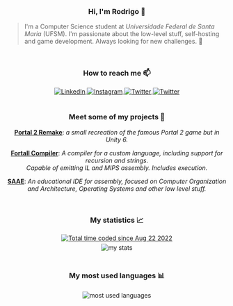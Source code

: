 <br/>
<div align="center">
    <h3>Hi, I'm Rodrigo 👋</h3>
</div>

<blockquote>
    I'm a Computer Science student at <i>Universidade Federal de Santa Maria</i> (UFSM). I'm passionate about the low-level stuff, self-hosting and game development.
    Always looking for new challenges. 🚀
</blockquote>

<br/>
<div align="center">
    <h3>How to reach me 📫</h3>
</div>

<div style="display: inline_block" align="center">
    <a href="https://www.linkedin.com/in/rodrigo-appelt-528562150/">
        <img alt="LinkedIn" align="center" src="https://img.shields.io/badge/LinkedIn-0077B5?style=for-the-badge&logo=linkedin&logoColor=white">
    </a>
    <a href="https://www.instagram.com/rodrigo_appelt/">
        <img alt="Instagram" align="center" src="https://img.shields.io/badge/Instagram-E4405F?style=for-the-badge&logo=instagram&logoColor=white">
    </a>
    <a href="https://twitter.com/rodrigoappelt27/">
        <img alt="Twitter" align="center" src="https://img.shields.io/badge/Twitter-1DA1F2?style=for-the-badge&logo=twitter&logoColor=white">
    </a>
    <a href="https://open.spotify.com/user/agentew04">
        <img alt="Twitter" align="center" src="https://img.shields.io/badge/Spotify-1ED760?&style=for-the-badge&logo=spotify&logoColor=white">
    </a>
</div>

<br/>
<div align="center">
    <h3>Meet some of my projects 📝</h3>
    <p>
        <b><a href="https://github.com/Agentew04/cga-portal/">Portal 2 Remake</a></b>: <i>a small recreation of the famous Portal 2 game but in Unity 6.</i>
    </p>
    <p>
        <b><a href="https://github.com/Agentew04/compiler/">Fortall Compiler</a></b>: <i>A compiler for a custom language, including support for recursion and strings. <br/>Capable of emitting IL and MIPS assembly. Includes execution.</i>
    </p>
    <p>
        <b><a href="https://github.com/Agentew04/SAAE/">SAAE</a></b>: <i>An educational IDE for assembly, focused on Computer Organization and Architecture, Operating Systems and other low level stuff.</i>
    </p>
</div>

<br/>
<div align="center">
    <h3>My statistics 📈</h3>
    <div align="center">
    <a href="https://wakatime.com/@c3626d8b-ce6a-4ba9-b319-4ddb43daf911"><img src="https://wakatime.com/badge/user/c3626d8b-ce6a-4ba9-b319-4ddb43daf911.svg" alt="Total time coded since Aug 22 2022" /></a>
</div>
    <img alt="my stats" src="https://github-readme-stats.vercel.app/api?username=Agentew04&show_icons=true&theme=aura"
        style="margin: 5px"/>
</div>
    
<br/>
<div align="center">
    <h3>My most used languages 📊</h3>
    <img alt="most used languages" src="https://github-readme-stats.vercel.app/api/top-langs/?username=Agentew04&layout=compact&theme=aura"
        style="margin: 5px"/>
</div>
